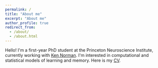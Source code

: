 ```yaml
---
permalink: /
title: "About me"
excerpt: "About me"
author_profile: true
redirect_from: 
  - /about/
  - /about.html
---
```


Hello! I'm a first-year PhD student at the Princeton Neuroscience Institute, currently working with [Ken Norman](http://compmem.princeton.edu/). I'm interested in computational and statistical models of learning and memory. Here is my [CV](/files/CV.pdf).
